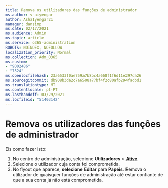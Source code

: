 ```yaml
---
title: Remova os utilizadores das funções de administrador
ms.author: v-aiyengar
author: AshaIyengar21
manager: dansimp
ms.date: 02/17/2021
ms.audience: Admin
ms.topic: article
ms.service: o365-administration
ROBOTS: NOINDEX, NOFOLLOW
localization_priority: Normal
ms.collection: Adm_O365
ms.custom:
- "9002486"
- "7524"
ms.openlocfilehash: 23a6533f0ae759a7b8bc4a668f1f6d11e297da26
ms.sourcegitcommit: db908b3da2c7a6508a77bf4f2c80afb294fadbd1
ms.translationtype: MT
ms.contentlocale: pt-PT
ms.lasthandoff: 03/29/2021
ms.locfileid: "51403142"
---
```

# <a name="remove-the-users-from-the-admin-roles"></a>Remova os utilizadores das funções de administrador

Eis como fazer isto:

1. No centro de administração, selecione **Utilizadores**  >  [**Ative**](https://go.microsoft.com/fwlink/p/?linkid=834822).
1. Selecione o utilizador cuja conta foi comprometida.
1. No flyout que aparece, **selecione Editar** para **Papéis**. Remova o utilizador de quaisquer funções de administração até estar confiante de que a sua conta já não está comprometida.

